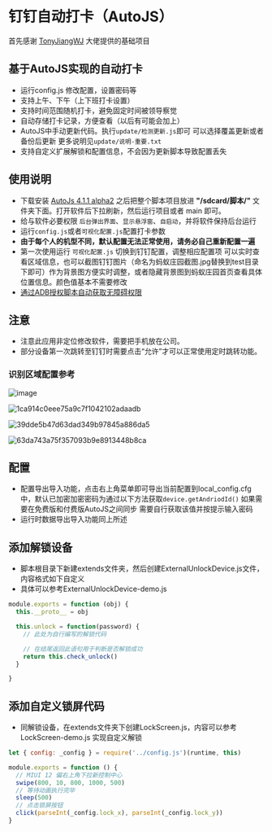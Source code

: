 # 钉钉自动打卡（AutoJS）

首先感谢 [TonyJiangWJ](https://github.com/TonyJiangWJ) 大佬提供的基础项目

## 基于AutoJS实现的自动打卡

- 运行config.js 修改配置，设置密码等
- 支持上午、下午（上下班打卡设置）
- 支持时间范围随机打卡，避免固定时间被领导察觉
- 自动存储打卡记录，方便查看（以后有可能会加上）
- AutoJS中手动更新代码。执行`update/检测更新.js`即可 可以选择覆盖更新或者备份后更新 更多说明见`update/说明-重要.txt`
- 支持自定义扩展解锁和配置信息，不会因为更新脚本导致配置丢失


## 使用说明

- 下载安装 [AutoJs 4.1.1 alpha2](http://47.110.40.234/autojs/autojs-4.1.1-alpha2.apk) 之后把整个脚本项目放进 **"/sdcard/脚本/"** 文件夹下面。打开软件后下拉刷新，然后运行项目或者 main 即可。
- 给与软件必要权限 `后台弹出界面`、`显示悬浮窗`、`自启动`，并将软件保持后台运行
- 运行`config.js`或者`可视化配置.js`配置打卡参数
- **由于每个人的机型不同，默认配置无法正常使用，请务必自己重新配置一遍**
- 第一次使用运行 `可视化配置.js` 切换到钉钉配置，调整相应配置项 可以实时查看区域信息，也可以截图钉钉图片（命名为蚂蚁庄园截图.jpg替换到test目录下即可）作为背景图方便实时调整，或者隐藏背景图到蚂蚁庄园首页查看具体位置信息。颜色值基本不需要修改
- [通过ADB授权脚本自动获取无障碍权限](https://github.com/TonyJiangWJ/AutoScriptBase/blob/master/resources/doc/ADB%E6%8E%88%E6%9D%83%E8%84%9A%E6%9C%AC%E8%87%AA%E5%8A%A8%E5%BC%80%E5%90%AF%E6%97%A0%E9%9A%9C%E7%A2%8D%E6%9D%83%E9%99%90.md)

## 注意
- 注意此应用非定位修改软件，需要把手机放在公司。
- 部分设备第一次跳转至钉钉时需要点击“允许”才可以正常使用定时跳转功能。


### 识别区域配置参考
![image](https://user-images.githubusercontent.com/52860861/131608048-e9943819-fd41-48ae-9fb0-276e5791b4a3.png)

![1ca914c0eee75a9c7f1042102adaadb](https://user-images.githubusercontent.com/52860861/131608066-4b6a8b9d-8441-4405-8dd5-cd5ac1a64f37.jpg)

![39dde5b47d63dad349b97845a886da5](https://user-images.githubusercontent.com/52860861/131608129-f012f8de-d688-4ef7-902a-b75c6977da3b.jpg)

![63da743a75f357093b9e8913448b8ca](https://user-images.githubusercontent.com/52860861/131608200-64144058-bfe2-4ada-95ad-5966b86377c7.jpg)

## 配置

- 配置导出导入功能，点击右上角菜单即可导出当前配置到local_config.cfg中，默认已加密加密密码为通过以下方法获取`device.getAndriodId()` 如果需要在免费版和付费版AutoJS之间同步 需要自行获取该值并按提示输入密码
- 运行时数据导出导入功能同上所述

## 添加解锁设备

- 脚本根目录下新建extends文件夹，然后创建ExternalUnlockDevice.js文件，内容格式如下自定义
- 具体可以参考ExternalUnlockDevice-demo.js

```javascript
module.exports = function (obj) {
  this.__proto__ = obj

  this.unlock = function(password) {
    // 此处为自行编写的解锁代码

    // 在结尾返回此语句用于判断是否解锁成功
    return this.check_unlock()
  }

}
```

## 添加自定义锁屏代码

- 同解锁设备，在extends文件夹下创建LockScreen.js，内容可以参考LockScreen-demo.js 实现自定义解锁

```javascript
let { config: _config } = require('../config.js')(runtime, this)

module.exports = function () {
  // MIUI 12 偏右上角下拉新控制中心
  swipe(800, 10, 800, 1000, 500)
  // 等待动画执行完毕
  sleep(500)
  // 点击锁屏按钮
  click(parseInt(_config.lock_x), parseInt(_config.lock_y))
}
```
